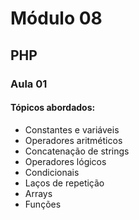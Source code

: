 # Módulo 08

## PHP

### Aula 01
#### Tópicos abordados:
- Constantes e variáveis
- Operadores aritméticos
- Concatenação de strings
- Operadores lógicos
- Condicionais
- Laços de repetição
- Arrays
- Funções